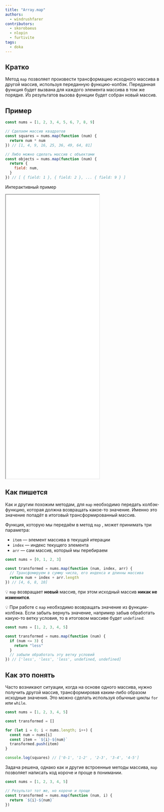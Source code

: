 ```yaml
---
title: "Array.map"
authors:
  - windrushfarer
contributors:
  - skorobaeus
  - nlopin
  - furtivite
tags:
  - doka
---
```


## Кратко

Метод `map` позволяет произвести трансформацию исходного массива в другой массив, используя переданную функцию-колбэк. Переданная функция будет вызвана для каждого элемента массива в том же порядке. Из результатов вызова функции будет собран новый массив.

## Пример

```js
const nums = [1, 2, 3, 4, 5, 6, 7, 8, 9]

// Сделаем массив квадратов
const squares = nums.map(function (num) {
  return num * num
}) // [1, 4, 9, 16, 25, 36, 49, 64, 81]

// Либо можно сделать массив с объектами
const objects = nums.map(function (num) {
  return {
    field: num,
  }
}) // [ { field: 1 }, { field: 2 }, ... { field: 9 } ]
```

Интерактивный пример

<iframe title="Используем map для изменения значений массива — Array.map — Дока" src="demos/index/index.html" height="910"></iframe>

## Как пишется

Как и другим похожим методам, для `map` необходимо передать колбэк-функцию, которая должна возвращать какое-то значение. Именно это значение попадёт в итоговый трансформированный массив.

Функция, которую мы передаём в метод `map` , может принимать три параметра:

- `item` — элемент массива в текущей итерации
- `index` — индекс текущего элемента
- `arr` — сам массив, который мы перебираем

```js
const nums = [0, 1, 2, 3]

const transformed = nums.map(function (num, index, arr) {
  // Трансфомируем в сумму числа, его индекса и длинны массива
  return num + index + arr.length
}) // [4, 6, 8, 10]
```

💡 `map` возвращает __новый__ массив, при этом исходный массив __никак не изменится__.

💡 При работе с `map` необходимо возвращать значение из функции-колбэка. Если забыть вернуть значение, например забыв обработать какую-то ветку условия, то в итоговом массиве будет `undefined`:

```js
const nums = [1, 2, 3, 4, 5]

const transformed = nums.map(function (num) {
  if (num <= 3) {
    return "less"
  }
  // забыли обработать эту ветку условий
}) // ['less', 'less', 'less', undefined, undefined]
```

## Как это понять

Часто возникают ситуации, когда на основе одного массива, нужно получить другой массив, трансформировав каким-либо образом исходные значения. Это можно сделать используя обычные циклы `for` или `while`.

```js
const nums = [1, 2, 3, 4, 5]

const transformed = []

for (let i = 0; i < nums.length; i++) {
  const num = nums[i]
  const item = `${i}-${num}`
  transformed.push(item)
}

console.log(squares) // ['0-1', '1-2' , '2-3', '3-4', '4-5']
```

Задача решена, однако как и другие встроенные методы массива, `map` позволяет написать код короче и проще в понимании.

```js
const nums = [1, 2, 3, 4, 5]

// Результат тот же, но короче и проще
const transformed = nums.map(function (num, i) {
  return `${i}-${num}`
})
```

